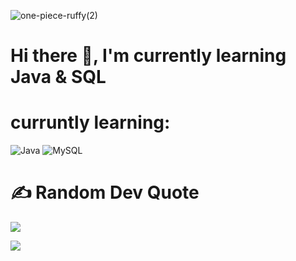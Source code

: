 
![one-piece-ruffy(2)](https://github.com/user-attachments/assets/f55bd670-8367-4c9c-afbd-6467acec516e)



<h1>Hi there 👋, I'm currently learning Java & SQL</h1>

# curruntly learning:
![Java](https://img.shields.io/badge/java-%23ED8B00.svg?style=for-the-badge&logo=openjdk&logoColor=white) ![MySQL](https://img.shields.io/badge/mysql-4479A1.svg?style=for-the-badge&logo=mysql&logoColor=white)
#
# ✍️ Random Dev Quote
![](https://quotes-github-readme.vercel.app/api?type=horizontal&theme=radical)


[![](https://visitcount.itsvg.in/api?id=zukunftsdeveloper&icon=0&color=0)](https://visitcount.itsvg.in)

<!-- Proudly created with GPRM ( https://gprm.itsvg.in ) -->
